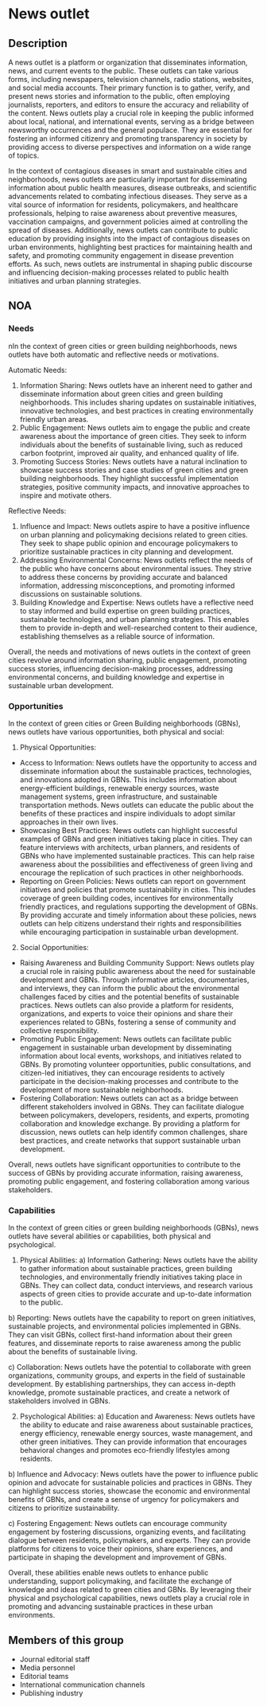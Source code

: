 # News outlet

## Description

A news outlet is a platform or organization that disseminates information, news, and current events to the public. These outlets can take various forms, including newspapers, television channels, radio stations, websites, and social media accounts. Their primary function is to gather, verify, and present news stories and information to the public, often employing journalists, reporters, and editors to ensure the accuracy and reliability of the content. News outlets play a crucial role in keeping the public informed about local, national, and international events, serving as a bridge between newsworthy occurrences and the general populace. They are essential for fostering an informed citizenry and promoting transparency in society by providing access to diverse perspectives and information on a wide range of topics.

In the context of contagious diseases in smart and sustainable cities and neighborhoods, news outlets are particularly important for disseminating information about public health measures, disease outbreaks, and scientific advancements related to combating infectious diseases. They serve as a vital source of information for residents, policymakers, and healthcare professionals, helping to raise awareness about preventive measures, vaccination campaigns, and government policies aimed at controlling the spread of diseases. Additionally, news outlets can contribute to public education by providing insights into the impact of contagious diseases on urban environments, highlighting best practices for maintaining health and safety, and promoting community engagement in disease prevention efforts. As such, news outlets are instrumental in shaping public discourse and influencing decision-making processes related to public health initiatives and urban planning strategies.

## NOA

### Needs

nIn the context of green cities or green building neighborhoods, news outlets have both automatic and reflective needs or motivations.

Automatic Needs:
1. Information Sharing: News outlets have an inherent need to gather and disseminate information about green cities and green building neighborhoods. This includes sharing updates on sustainable initiatives, innovative technologies, and best practices in creating environmentally friendly urban areas.
2. Public Engagement: News outlets aim to engage the public and create awareness about the importance of green cities. They seek to inform individuals about the benefits of sustainable living, such as reduced carbon footprint, improved air quality, and enhanced quality of life.
3. Promoting Success Stories: News outlets have a natural inclination to showcase success stories and case studies of green cities and green building neighborhoods. They highlight successful implementation strategies, positive community impacts, and innovative approaches to inspire and motivate others.

Reflective Needs:
1. Influence and Impact: News outlets aspire to have a positive influence on urban planning and policymaking decisions related to green cities. They seek to shape public opinion and encourage policymakers to prioritize sustainable practices in city planning and development.
2. Addressing Environmental Concerns: News outlets reflect the needs of the public who have concerns about environmental issues. They strive to address these concerns by providing accurate and balanced information, addressing misconceptions, and promoting informed discussions on sustainable solutions.
3. Building Knowledge and Expertise: News outlets have a reflective need to stay informed and build expertise on green building practices, sustainable technologies, and urban planning strategies. This enables them to provide in-depth and well-researched content to their audience, establishing themselves as a reliable source of information.

Overall, the needs and motivations of news outlets in the context of green cities revolve around information sharing, public engagement, promoting success stories, influencing decision-making processes, addressing environmental concerns, and building knowledge and expertise in sustainable urban development.

### Opportunities

In the context of green cities or Green Building neighborhoods (GBNs), news outlets have various opportunities, both physical and social:

1. Physical Opportunities:
- Access to Information: News outlets have the opportunity to access and disseminate information about the sustainable practices, technologies, and innovations adopted in GBNs. This includes information about energy-efficient buildings, renewable energy sources, waste management systems, green infrastructure, and sustainable transportation methods. News outlets can educate the public about the benefits of these practices and inspire individuals to adopt similar approaches in their own lives.
- Showcasing Best Practices: News outlets can highlight successful examples of GBNs and green initiatives taking place in cities. They can feature interviews with architects, urban planners, and residents of GBNs who have implemented sustainable practices. This can help raise awareness about the possibilities and effectiveness of green living and encourage the replication of such practices in other neighborhoods.
- Reporting on Green Policies: News outlets can report on government initiatives and policies that promote sustainability in cities. This includes coverage of green building codes, incentives for environmentally friendly practices, and regulations supporting the development of GBNs. By providing accurate and timely information about these policies, news outlets can help citizens understand their rights and responsibilities while encouraging participation in sustainable urban development.

2. Social Opportunities:
- Raising Awareness and Building Community Support: News outlets play a crucial role in raising public awareness about the need for sustainable development and GBNs. Through informative articles, documentaries, and interviews, they can inform the public about the environmental challenges faced by cities and the potential benefits of sustainable practices. News outlets can also provide a platform for residents, organizations, and experts to voice their opinions and share their experiences related to GBNs, fostering a sense of community and collective responsibility.
- Promoting Public Engagement: News outlets can facilitate public engagement in sustainable urban development by disseminating information about local events, workshops, and initiatives related to GBNs. By promoting volunteer opportunities, public consultations, and citizen-led initiatives, they can encourage residents to actively participate in the decision-making processes and contribute to the development of more sustainable neighborhoods.
- Fostering Collaboration: News outlets can act as a bridge between different stakeholders involved in GBNs. They can facilitate dialogue between policymakers, developers, residents, and experts, promoting collaboration and knowledge exchange. By providing a platform for discussion, news outlets can help identify common challenges, share best practices, and create networks that support sustainable urban development.

Overall, news outlets have significant opportunities to contribute to the success of GBNs by providing accurate information, raising awareness, promoting public engagement, and fostering collaboration among various stakeholders.

### Capabilities

In the context of green cities or green building neighborhoods (GBNs), news outlets have several abilities or capabilities, both physical and psychological. 

1. Physical Abilities:
a) Information Gathering: News outlets have the ability to gather information about sustainable practices, green building technologies, and environmentally friendly initiatives taking place in GBNs. They can collect data, conduct interviews, and research various aspects of green cities to provide accurate and up-to-date information to the public.

b) Reporting: News outlets have the capability to report on green initiatives, sustainable projects, and environmental policies implemented in GBNs. They can visit GBNs, collect first-hand information about their green features, and disseminate reports to raise awareness among the public about the benefits of sustainable living.

c) Collaboration: News outlets have the potential to collaborate with green organizations, community groups, and experts in the field of sustainable development. By establishing partnerships, they can access in-depth knowledge, promote sustainable practices, and create a network of stakeholders involved in GBNs.

2. Psychological Abilities:
a) Education and Awareness: News outlets have the ability to educate and raise awareness about sustainable practices, energy efficiency, renewable energy sources, waste management, and other green initiatives. They can provide information that encourages behavioral changes and promotes eco-friendly lifestyles among residents.

b) Influence and Advocacy: News outlets have the power to influence public opinion and advocate for sustainable policies and practices in GBNs. They can highlight success stories, showcase the economic and environmental benefits of GBNs, and create a sense of urgency for policymakers and citizens to prioritize sustainability.

c) Fostering Engagement: News outlets can encourage community engagement by fostering discussions, organizing events, and facilitating dialogue between residents, policymakers, and experts. They can provide platforms for citizens to voice their opinions, share experiences, and participate in shaping the development and improvement of GBNs.

Overall, these abilities enable news outlets to enhance public understanding, support policymaking, and facilitate the exchange of knowledge and ideas related to green cities and GBNs. By leveraging their physical and psychological capabilities, news outlets play a crucial role in promoting and advancing sustainable practices in these urban environments.

## Members of this group

* Journal editorial staff
* Media personnel
* Editorial teams
* International communication channels
* Publishing industry